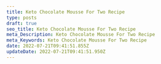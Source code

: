 ```yaml
---
title: Keto Chocolate Mousse For Two Recipe
type: posts
draft: true
seo_title: Keto Chocolate Mousse For Two Recipe
meta_Description: Keto Chocolate Mousse For Two Recipe
meta_Keywords: Keto Chocolate Mousse For Two Recipe
date: 2022-07-21T09:41:51.855Z
updateDate: 2022-07-21T09:41:51.950Z
---
```

